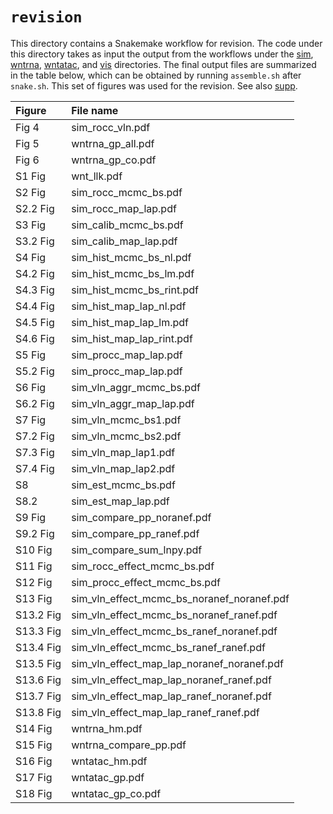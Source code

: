 # `revision`

This directory contains a Snakemake workflow for revision.
The code under this directory takes as input the output from the workflows under the [sim](https://github.com/yharigaya/classifygxt-paper/tree/main/sim), [wntrna](https://github.com/yharigaya/classifygxt-paper/tree/main/wntrna), [wntatac](https://github.com/yharigaya/classifygxt-paper/tree/main/wntatac), and [vis](https://github.com/yharigaya/classifygxt-paper/tree/main/vis) directories.
The final output files are summarized in the table below, which can be obtained by running `assemble.sh` after `snake.sh`.
This set of figures was used for the revision.
See also [supp](https://github.com/yharigaya/classifygxt-paper/tree/main/supp).

|Figure|File name|
|:-|:-|
|Fig 4|sim_rocc_vln.pdf|
|Fig 5|wntrna_gp_all.pdf|
|Fig 6|wntrna_gp_co.pdf|
|S1 Fig|wnt_llk.pdf|
|S2 Fig|sim_rocc_mcmc_bs.pdf|
|S2.2 Fig|sim_rocc_map_lap.pdf|
|S3 Fig|sim_calib_mcmc_bs.pdf|
|S3.2 Fig|sim_calib_map_lap.pdf|
|S4 Fig|sim_hist_mcmc_bs_nl.pdf|
|S4.2 Fig|sim_hist_mcmc_bs_lm.pdf|
|S4.3 Fig|sim_hist_mcmc_bs_rint.pdf|
|S4.4 Fig|sim_hist_map_lap_nl.pdf|
|S4.5 Fig|sim_hist_map_lap_lm.pdf|
|S4.6 Fig|sim_hist_map_lap_rint.pdf|
|S5 Fig|sim_procc_map_lap.pdf|
|S5.2 Fig|sim_procc_map_lap.pdf|
|S6 Fig|sim_vln_aggr_mcmc_bs.pdf|
|S6.2 Fig|sim_vln_aggr_map_lap.pdf|
|S7 Fig|sim_vln_mcmc_bs1.pdf|
|S7.2 Fig|sim_vln_mcmc_bs2.pdf|
|S7.3 Fig|sim_vln_map_lap1.pdf|
|S7.4 Fig|sim_vln_map_lap2.pdf|
|S8|sim_est_mcmc_bs.pdf|
|S8.2|sim_est_map_lap.pdf|
|S9 Fig|sim_compare_pp_noranef.pdf|
|S9.2 Fig|sim_compare_pp_ranef.pdf|
|S10 Fig|sim_compare_sum_lnpy.pdf|
|S11 Fig|sim_rocc_effect_mcmc_bs.pdf|
|S12 Fig|sim_procc_effect_mcmc_bs.pdf|
|S13 Fig|sim_vln_effect_mcmc_bs_noranef_noranef.pdf|
|S13.2 Fig|sim_vln_effect_mcmc_bs_noranef_ranef.pdf|
|S13.3 Fig|sim_vln_effect_mcmc_bs_ranef_noranef.pdf|
|S13.4 Fig|sim_vln_effect_mcmc_bs_ranef_ranef.pdf|
|S13.5 Fig|sim_vln_effect_map_lap_noranef_noranef.pdf|
|S13.6 Fig|sim_vln_effect_map_lap_noranef_ranef.pdf|
|S13.7 Fig|sim_vln_effect_map_lap_ranef_noranef.pdf|
|S13.8 Fig|sim_vln_effect_map_lap_ranef_ranef.pdf|
|S14 Fig|wntrna_hm.pdf|
|S15 Fig|wntrna_compare_pp.pdf|
|S16 Fig|wntatac_hm.pdf|
|S17 Fig|wntatac_gp.pdf|
|S18 Fig|wntatac_gp_co.pdf|

